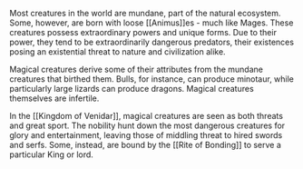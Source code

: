 Most creatures in the world are mundane, part of the natural ecosystem.
Some, however, are born with loose [[Animus]]es - much like Mages. These creatures possess extraordinary powers and unique forms. Due to their power, they tend to be extraordinarily dangerous predators, their existences posing an existential threat to nature and civilization alike.

Magical creatures derive some of their attributes from the mundane creatures that birthed them. Bulls, for instance, can produce minotaur, while particularly large lizards can produce dragons. Magical creatures themselves are infertile.

In the [[Kingdom of Venidar]], magical creatures are seen as both threats and great sport. The nobility hunt down the most dangerous creatures for glory and entertainment, leaving those of middling threat to hired swords and serfs. Some, instead, are bound by the [[Rite of Bonding]] to serve a particular King or lord.
